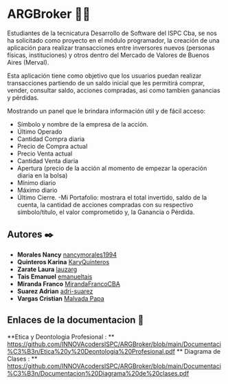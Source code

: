 # ARGBroker 🚀🚀

Estudiantes de la tecnicatura Desarrollo de Software del ISPC Cba, se nos ha solicitado como proyecto en el módulo programador, la creación de una aplicación para realizar transacciones entre inversores nuevos (personas físicas, instituciones) y otros dentro del Mercado de Valores de Buenos Aires (Merval).

Esta aplicación tiene como objetivo que los usuarios puedan realizar transacciones partiendo de un saldo inicial que les permitirá comprar, vender, consultar saldo, acciones compradas, asi como tambien ganancias y pérdidas. 


Mostrando un panel que le brindara  información útil y de fácil acceso:   

- Símbolo y nombre de la empresa de la acción. 
- Último Operado
- Cantidad Compra diaria
- Precio de Compra actual
- Precio Venta actual
- Cantidad Venta diaria
- Apertura (precio de la acción al momento de empezar la operación diaria en la bolsa)
- Mínimo diario
- Máximo diario
- Último Cierre.
 -Mi Portafolio:  mostrara el total invertido, saldo de la cuenta, la
cantidad de acciones compradas con su respectivo símbolo/título, el valor comprometido y, la Ganancia o Pérdida.


## Autores ✒️
* **Morales Nancy**  [nancymorales1994](https://github.com/nancymorales1994)
* **Quinteros Karina**  [KaryQuinteros](https://github.com/KaryQuinteros)
* **Zarate Laura**  [lauzarg](https://github.com/lauzarg)
* **Tais Emanuel**  [emanueltais](https://github.com/emanueltais)
* **Miranda Franco**  [MirandaFrancoCBA](https://github.com/MirandaFrancoCBA)
* **Suarez Adrian**  [adri-suarez](https://github.com/adri-suarez)
* **Vargas Cristian**  [Malvada Papa](https://github.com/Malvadapapa)

## Enlaces de la documentacion 📄

**Etica y Deontologia Profesional : ** https://github.com/INNOVAcodersISPC/ARGBroker/blob/main/Documentaci%C3%B3n/Etica%20y%20Deontologia%20Profesional.pdf
** Diagrama de Clases : ** https://github.com/INNOVAcodersISPC/ARGBroker/blob/main/Documentaci%C3%B3n/Documentacion%20Diagrama%20de%20clases.pdf




